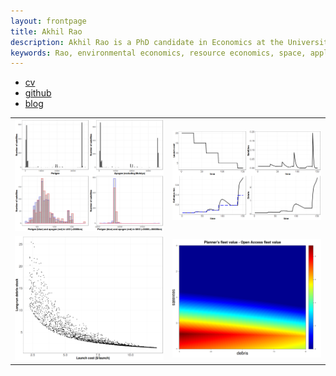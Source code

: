 ```yaml
---
layout: frontpage
title: Akhil Rao
description: Akhil Rao is a PhD candidate in Economics at the University of Colorado - Boulder; research in environmental and natural resource economics
keywords: Rao, environmental economics, resource economics, space, applied theory, computational economics
---
```


<div class="navbar">
  <div class="navbar-inner">
      <ul class="nav">
          <li><a href="{{ BASE_PATH }}/assets/rao_cv.pdf">cv</a></li>
          <li><a href="https://github.com/akhilrao">github</a></li>
          <li><a href="https://github.com/akhilrao/blog">blog</a></li>
      </ul>
  </div>
</div>

<table class="wide">
<tr>
  <td class="left">
    <a href="pages/publpics/apo_peri_overlay.html">
        <img src="assets/publpics/apo_peri_overlay.png" alt="Where are active satellites located?" title="Distribution of apogee and perigee for orbiting satellites (2016)"/>
    </a>
  </td>
  <td class="right">
    <a href="pages/publpics/cost_decrease_1.html">
        <img src="assets/publpics/cost_decrease_1.png" alt="What will sustained launch cost decreases mean for debris?" title="Falling launch costs and orbital debris"/>
    </a>
  </td>
</tr>
<tr>
  <td class="left">
    <a href="pages/publpics/biffplot3.html">
        <img src="assets/publpics/biffplot3.png" alt="When are open-access orbital steady states stable?" title="Open access and orbital stability"/>
    </a>
  </td>
  <td class="right">
    <a href="pages/publpics/value_diff_1.html">
        <img src="assets/publpics/value_diff_1.png" alt="How much better than open access can we do?" title="The gains from optimal launch control"/>
    </a>
  </td>
</tr>
</table>

<!-- <div class="navbar">
  <div class="navbar-inner">
      <ul class="nav">
          <li><a href="morefigs.html">see more figures</a></li>
      </ul>
  </div>
</div> -->
